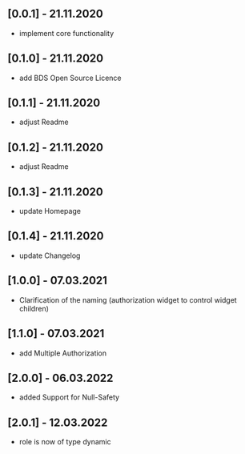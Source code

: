## [0.0.1] - 21.11.2020
- implement core functionality

## [0.1.0] - 21.11.2020
- add BDS Open Source Licence

## [0.1.1] - 21.11.2020
- adjust Readme

## [0.1.2] - 21.11.2020
- adjust Readme

## [0.1.3] - 21.11.2020
- update Homepage

## [0.1.4] - 21.11.2020
- update Changelog

## [1.0.0] - 07.03.2021
- Clarification of the naming (authorization widget to control widget children)

## [1.1.0] - 07.03.2021
- add Multiple Authorization

## [2.0.0] - 06.03.2022
- added Support for Null-Safety

## [2.0.1] - 12.03.2022
- role is now of type dynamic